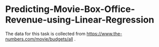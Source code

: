 # Predicting-Movie-Box-Office-Revenue-using-Linear-Regression

The data for this task is collected from https://www.the-numbers.com/movie/budgets/all .
